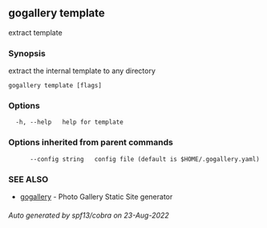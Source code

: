## gogallery template

extract template

### Synopsis

extract the internal template to any directory

```
gogallery template [flags]
```

### Options

```
  -h, --help   help for template
```

### Options inherited from parent commands

```
      --config string   config file (default is $HOME/.gogallery.yaml)
```

### SEE ALSO

* [gogallery](gogallery.md)	 - Photo Gallery Static Site generator 

###### Auto generated by spf13/cobra on 23-Aug-2022
